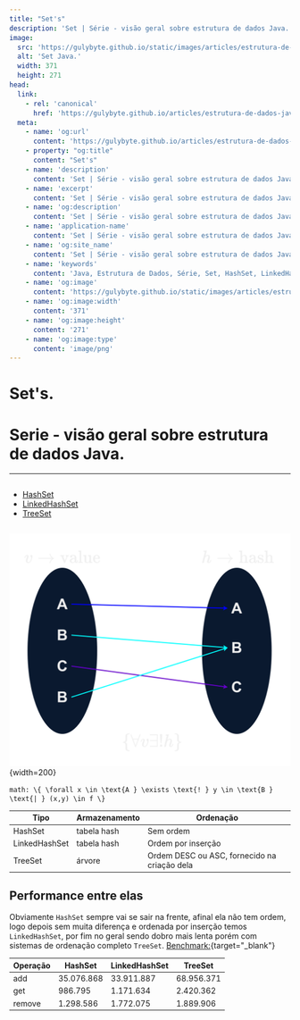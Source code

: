 ```yaml
---
title: "Set's"
description: 'Set | Série - visão geral sobre estrutura de dados Java.'
image:
  src: 'https://gulybyte.github.io/static/images/articles/estrutura-de-dados-java/set.png'
  alt: 'Set Java.'
  width: 371
  height: 271
head:
  link:
    - rel: 'canonical'
      href: 'https://gulybyte.github.io/articles/estrutura-de-dados-java'
  meta:
    - name: 'og:url'
      content: 'https://gulybyte.github.io/articles/estrutura-de-dados-java'
    - property: "og:title"
      content: "Set's"
    - name: 'description'
      content: 'Set | Série - visão geral sobre estrutura de dados Java.'
    - name: 'excerpt'
      content: 'Set | Série - visão geral sobre estrutura de dados Java.'
    - name: 'og:description'
      content: 'Set | Série - visão geral sobre estrutura de dados Java.'
    - name: 'application-name'
      content: 'Set | Série - visão geral sobre estrutura de dados Java.'
    - name: 'og:site_name'
      content: 'Set | Série - visão geral sobre estrutura de dados Java.'
    - name: 'keywords'
      content: 'Java, Estrutura de Dados, Série, Set, HashSet, LinkedHashSet, TreeSet'
    - name: 'og:image'
      content: 'https://gulybyte.github.io/static/images/articles/estrutura-de-dados-java/set.png'
    - name: 'og:image:width'
      content: '371'
    - name: 'og:image:height'
      content: '271'
    - name: 'og:image:type'
      content: 'image/png'
---
```


# Set's.

<h1 style="text-align: left; padding: 0em 0em !important; font-size: 2em">Serie - visão geral sobre estrutura de dados Java.</h1>

---

<div class="float-768-disable" style="float: left;">

- [HashSet](/articles/estrutura-de-dados-java/set/hash-set/)
- [LinkedHashSet](/articles/estrutura-de-dados-java/set/linked-hash-set/)
- [TreeSet](/articles/estrutura-de-dados-java/set/tree-set/)


</div>

<div class="float-768-disable" style="float: right">

  ![Set (parecido com função matemática)](/static/images/articles/estrutura-de-dados-java/set.png){width=200}

```
math: \{ \forall x \in \text{A } \exists \text{! } y \in \text{B } \text{| } (x,y) \in f \}
```
</div>

<div class="clear-both"></div>
<div style="padding:1rem 0"></div>

| Tipo | Armazenamento | Ordenação |
| - | - | - |
| HashSet | tabela hash | Sem ordem |
| LinkedHashSet | tabela hash | Ordem por inserção |
| TreeSet | árvore | Ordem DESC ou ASC, fornecido na criação dela |

## Performance entre elas

Obviamente `HashSet` sempre vai se sair na frente, afinal ela não tem ordem, logo depois sem muita diferença e ordenada por inserção temos `LinkedHashSet`, por fim no geral sendo dobro mais lenta porém com sistemas de ordenação completo `TreeSet`. [Benchmark:](https://gist.github.com/gulybyte/9373c09e0b92d698945afc451527b853){target="_blank"}

| Operação | HashSet | LinkedHashSet | TreeSet |
| - | - | - | - |
| add	| 35.076.868	| 33.911.887	| 68.956.371 |
| get	| 986.795	| 1.171.634	| 2.420.362 |
| remove | 1.298.586	| 1.772.075	| 1.889.906 |

